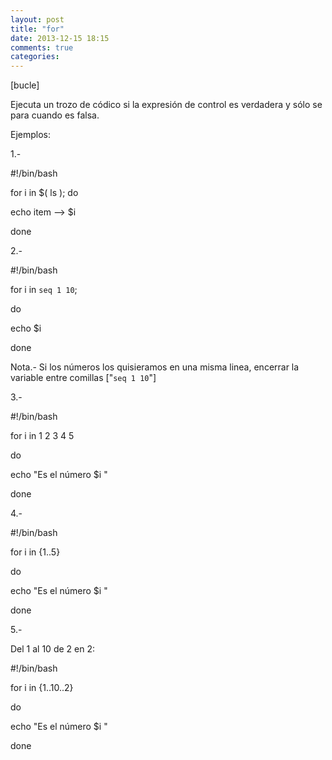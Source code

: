 ```yaml
---
layout: post
title: "for"
date: 2013-12-15 18:15
comments: true
categories: 
---
```

[bucle]

Ejecuta un trozo de códico si la expresión de control es verdadera y sólo se para cuando es falsa.

Ejemplos:

1.-

#!/bin/bash

for i in $( ls ); do

echo item --> $i

done

2.-

#!/bin/bash

for i in `seq 1 10`;

do

echo $i

done

Nota.- Si los números los quisieramos en una misma linea, encerrar la variable entre comillas ["`seq 1 10`"]

3.-

#!/bin/bash

for i in 1 2 3 4 5

do

echo "Es el número $i "

done

4.-

#!/bin/bash

for i in {1..5}

do

echo "Es el número $i "

done

5.-

Del 1 al 10 de 2 en 2:

#!/bin/bash

for i in {1..10..2}

do

echo "Es el número $i "

done

